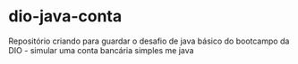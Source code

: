 # dio-java-conta
Repositório criando para guardar o desafio de java básico do bootcampo da DIO - simular uma conta bancária simples me java
